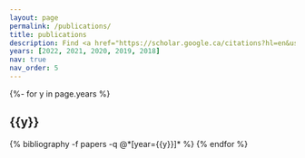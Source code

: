 ```yaml
---
layout: page
permalink: /publications/
title: publications
description: Find <a href="https://scholar.google.ca/citations?hl=en&user=1HJ-KYMAAAAJ&view_op=list_works&sortby=pubdate"><u>here</u></a>, the Google Scholar profile.
years: [2022, 2021, 2020, 2019, 2018]
nav: true
nav_order: 5
---
```

<!-- _pages/publications.md -->
<div class="publications">

{%- for y in page.years %}
  <h2 class="year">{{y}}</h2>
  {% bibliography -f papers -q @*[year={{y}}]* %}
{% endfor %}

</div>
